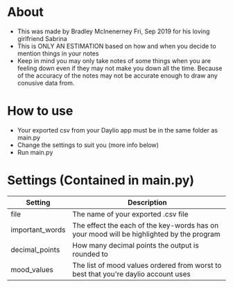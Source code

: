 # About
* This was made by Bradley McInenerney Fri, Sep 2019 for his loving girlfriend Sabrina
* This is ONLY AN ESTIMATION based on how and when you decide to mention things in your notes
* Keep in mind you may only take notes of some things when you are feeling down even if they may not make you down all the time. Because of the accuracy of the notes may not be accurate enough to draw any conusive data from.

# How to use
* Your exported csv from your Daylio app must be in the same folder as main.py
* Change the settings to suit you (more info below)
* Run main.py

# Settings (Contained in main.py)
| Setting  | Description |
| ------------- | ------------- |
| file  | The name of your exported .csv file  |
| important_words  | The effect the each of the key-words has on your mood will be highlighted by the program |
| decimal_points | How many decimal points the output is rounded to |
| mood_values | The list of mood values ordered from worst to best that you're daylio account uses |
